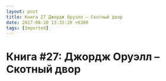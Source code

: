 ```yaml
---
layout: post
title: Книга 27 Джордж Оруэлл – Скотный двор
date: 2017-08-20 13:32:20 +0300
tags: [Imported]
---
```

# Книга #27: Джордж Оруэлл – Скотный двор


